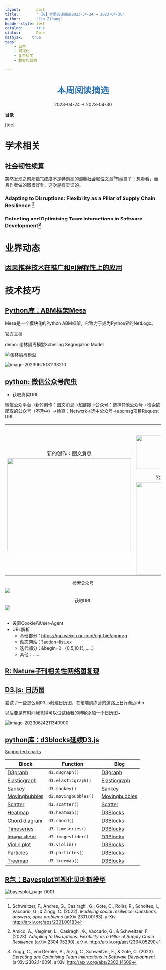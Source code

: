 ```yaml
---
layout:       post
title:        "【阅】本周阅读摘选2023-04-24 → 2023-04-30"
author:       "Cao Zihang"
header-style: text
catalog:      true
status:		  Done
mathjax: 	true
tags:
    - 日常
    - 可视化
    - 复杂科学
    - 数智化营销

---
```


# <center><font color="#3879B1">本周阅读摘选</font></center>

<center>2023-04-24 → 2023-04-30</center>

**目录**

[toc]

# 学术相关

## 社会韧性续篇

突然发现之前那篇完成度不是特别高的[测量社会韧性](https://blog.czhread.asia/2023/03/06/week/#fnref:2)文章[^1]有续篇了！想看看，而且作者做的图很好看。这次是有实证的。

### Adapting to Disruptions: Flexibility as a Pillar of Supply Chain Resilience [^2]



### Detecting and Optimising Team Interactions in Software Development[^3]

# 业界动态

## [因果推荐技术在推广和可解释性上的应用](https://mp.weixin.qq.com/s/M9RSzYiDvJ8L2Ux2VmFFRw)



# 技术技巧

## [Python库：ABM框架Mesa](https://mp.weixin.qq.com/s/hteYe8L3in8wmoGPffRMbg)

Mesa是一个模块化的Python ABM框架，它致力于成为Python界的NetLogo。

[官方文档](https://mesa.readthedocs.io/en/stable/index.html)

demo: 谢林隔离模型Schelling Segregation Model

![谢林隔离模型](https://img.czhread.asia/img/202306251820748.gif)

![image-20230625181133210](https://img.czhread.asia/img/202306251811218.png)

## [python: 微信公众号爬虫](https://mp.weixin.qq.com/s/fEjoOCbmZWKFFiBwbdeERA)

- 获取真实URL

微信公众平台→新的创作：图文消息→超链接→公众号：选择其他公众号→检索欲爬取的公众号（不选中）→检查：Network→选中公众号→appmsg项目Request URL

<table>
    <tbody>
        <tr order='1'>
            <td>
                <p align='center' style="line-height: 1; margin-bottom: 8px; margin-top: 8px">
                    新的创作：图文消息
                </p>
                <img src="https://img.czhread.asia/img/202306251839203.png" width='400' height='300' style='padding-top: 0em;'></td>
            <td>
                <p align='center' style="line-height: 1; margin-bottom: 8px; margin-top: 8px">
                    超链接
                </p>
                <img src="https://img.czhread.asia/img/202306251914338.png" width='300' height='110'>
                <p align='center' style="line-height: 1; margin-bottom: 8px; margin-top: 18px">
                    公众号：选择其他公众号
                </p>
                <img src="https://img.czhread.asia/img/202306251917453.png" width='300'></td>
        </tr>
    </tbody>
</table>
<table>
    <tbody>
                <tr order='2'>
            <p align='center' style="line-height: 1; margin-bottom: 8px; margin-top: 1px">
                    检索公众号
               </p>
               <img src="https://img.czhread.asia/img/202306251918528.png">
        </tr>
        <tr order='3'>
            <p align='center' style="line-height: 1; margin-bottom: 8px; margin-top: 18px">
                    获取URL
               </p>
               <img src="https://img.czhread.asia/img/202306251921206.png">
        </tr>
    </tbody>
</table>

- 设置Cookie和User-Agent
- URL解析
  - 基础部分：https://mp.weixin.qq.com/cgi-bin/appmsg
  - 动态网站：?action=list_ex
  - 迭代部分：&begin=0 （0,5,10,15,......）
  - 其他：......


## [R: Nature子刊相关性网络图复现](https://mp.weixin.qq.com/s/4DaBBI3ON1ujngmh6dXJ0Q)



## [D3.js: 日历图](https://www.zzxworld.com/posts/draw-calendar-of-heatmap-chart-with-d3js)

尝试了一些怎么用D3.js创建日历图，在前端训练营的道路上日行渐远hhh

以后要是有时间我觉得可以试试给我的博客添加一个日历图~

![image-20230624211340900](https://img.czhread.asia/img/202306242221592.png)

## [python库：d3blocks延续D3.js](https://mp.weixin.qq.com/s/dLGK6DOj-sFfQSieXs5G5w)

[Supported charts](https://d3blocks.github.io/d3blocks/)

| Block                                                        | Function              | Blog                                                         |
| ------------------------------------------------------------ | --------------------- | ------------------------------------------------------------ |
| [D3graph](https://erdogant.github.io/d3graph/pages/html/index.html) | `d3.d3graph()`        | [D3graph](https://towardsdatascience.com/creating-beautiful-stand-alone-interactive-d3-charts-with-python-804117cb95a7) |
| [Elasticgraph](https://d3blocks.github.io/d3blocks/pages/html/elasticgraph.html) | `d3.elasticgraph()`   | [Elasticgraph](https://towardsdatascience.com/creating-beautiful-stand-alone-interactive-d3-charts-with-python-804117cb95a7) |
| [Sankey](https://d3blocks.github.io/d3blocks/pages/html/Sankey.html) | `d3.sankey() `        | [Sankey](https://towardsdatascience.com/hands-on-guide-to-create-beautiful-sankey-charts-in-d3js-with-python-8ddab43edb43) |
| [Movingbubbles](https://d3blocks.github.io/d3blocks/pages/html/MovingBubbles.html) | `d3.movingbubbles() ` | [Movingbubbles](https://towardsdatascience.com/how-to-create-storytelling-moving-bubbles-charts-in-d3js-with-python-b31cec7b8226) |
| [Scatter](https://d3blocks.github.io/d3blocks/pages/html/Scatter.html) | `d3.scatter() `       | [Scatter](https://towardsdatascience.com/get-the-most-out-of-your-scatterplot-by-making-it-interactive-using-d3js-19939e3b046) |
| [Heatmap](https://d3blocks.github.io/d3blocks/pages/html/Heatmap.html) | `d3.heatmap() `       | [D3Blocks](https://towardsdatascience.com/d3blocks-the-python-library-to-create-interactive-and-standalone-d3js-charts-3dda98ce97d4) |
| [Chord diagram](https://d3blocks.github.io/d3blocks/pages/html/Chord.html) | `d3.chord() `         | [D3Blocks](https://towardsdatascience.com/d3blocks-the-python-library-to-create-interactive-and-standalone-d3js-charts-3dda98ce97d4) |
| [Timeseries](https://d3blocks.github.io/d3blocks/pages/html/Timeseries.html) | `d3.timeseries() `    | [D3Blocks](https://towardsdatascience.com/d3blocks-the-python-library-to-create-interactive-and-standalone-d3js-charts-3dda98ce97d4) |
| [Image slider](https://d3blocks.github.io/d3blocks/pages/html/Imageslider.html) | `d3.imageslider() `   | [D3Blocks](https://towardsdatascience.com/d3blocks-the-python-library-to-create-interactive-and-standalone-d3js-charts-3dda98ce97d4) |
| [Violin plot](https://d3blocks.github.io/d3blocks/pages/html/Violin.html) | `d3.violin() `        | [D3Blocks](https://towardsdatascience.com/d3blocks-the-python-library-to-create-interactive-and-standalone-d3js-charts-3dda98ce97d4) |
| [Particles](https://d3blocks.github.io/d3blocks/pages/html/Particles.html) | `d3.particles() `     | [D3Blocks](https://towardsdatascience.com/d3blocks-the-python-library-to-create-interactive-and-standalone-d3js-charts-3dda98ce97d4) |
| [Treemap](https://d3blocks.github.io/d3blocks/pages/html/Treemap.html) | `d3.treemap() `       | [D3Blocks](https://towardsdatascience.com/d3blocks-the-python-library-to-create-interactive-and-standalone-d3js-charts-3dda98ce97d4) |

## [R包：Bayesplot可视化贝叶斯模型](https://mp.weixin.qq.com/s/y6fflFgrJcsn3R9poSL_hA)

![bayesplot_page-0001](https://img.czhread.asia/img/202306252132422.jpg)

[^1]: Schweitzer, F., Andres, G., Casiraghi, G., Gote, C., Roller, R., Scholtes, I., Vaccario, G., & Zingg, C. (2022). *Modeling social resilience: Questions, answers, open problems* (arXiv:2301.00183). arXiv. http://arxiv.org/abs/2301.00183
[^2]: Amico, A., Verginer, L., Casiraghi, G., Vaccario, G., & Schweitzer, F. (2023). *Adapting to Disruptions: Flexibility as a Pillar of Supply Chain Resilience* (arXiv:2304.05290). arXiv. http://arxiv.org/abs/2304.05290
[^3]: Zingg, C., von Gernler, A., Arzig, C., Schweitzer, F., & Gote, C. (2023). *Detecting and Optimising Team Interactions in Software Development* (arXiv:2302.14609). arXiv. http://arxiv.org/abs/2302.14609
